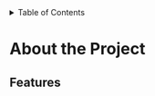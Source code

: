<details>
  <summary>Table of Contents</summary>
</details>

# About the Project

## Features
<!--
## Built With

### Project structure

# Getting Started

### Installation

# Usage

### Contributing

### License

### Contact
-->
